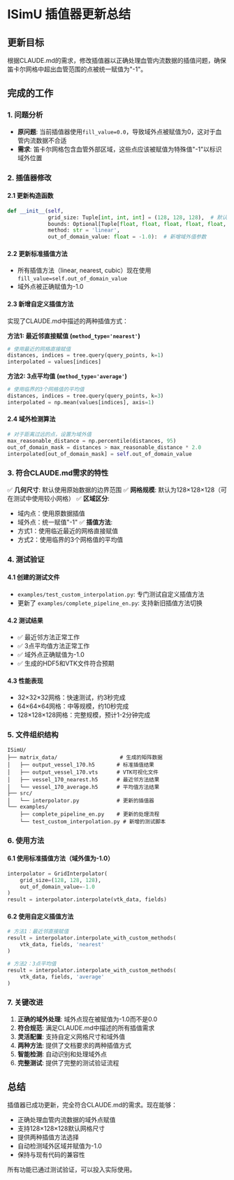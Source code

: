 # ISimU 插值器更新总结

## 更新目标
根据CLAUDE.md的需求，修改插值器以正确处理血管内流数据的插值问题，确保笛卡尔网格中超出血管范围的点被统一赋值为"-1"。

## 完成的工作

### 1. 问题分析
- **原问题**: 当前插值器使用`fill_value=0.0`，导致域外点被赋值为0，这对于血管内流数据不合适
- **需求**: 笛卡尔网格包含血管外部区域，这些点应该被赋值为特殊值"-1"以标识域外位置

### 2. 插值器修改

#### 2.1 更新构造函数
```python
def __init__(self,
             grid_size: Tuple[int, int, int] = (128, 128, 128),  # 默认128x128x128
             bounds: Optional[Tuple[float, float, float, float, float, float]] = None,
             method: str = 'linear',
             out_of_domain_value: float = -1.0):  # 新增域外值参数
```

#### 2.2 更新标准插值方法
- 所有插值方法（linear, nearest, cubic）现在使用`fill_value=self.out_of_domain_value`
- 域外点被正确赋值为-1.0

#### 2.3 新增自定义插值方法
实现了CLAUDE.md中描述的两种插值方式：

**方法1: 最近邻直接赋值 (`method_type='nearest'`)**
```python
# 使用最近的网格直接赋值
distances, indices = tree.query(query_points, k=1)
interpolated = values[indices]
```

**方法2: 3点平均值 (`method_type='average'`)**
```python
# 使用临界的3个网格值的平均值
distances, indices = tree.query(query_points, k=3)
interpolated = np.mean(values[indices], axis=1)
```

#### 2.4 域外检测算法
```python
# 对于距离过远的点，设置为域外值
max_reasonable_distance = np.percentile(distances, 95)
out_of_domain_mask = distances > max_reasonable_distance * 2.0
interpolated[out_of_domain_mask] = self.out_of_domain_value
```

### 3. 符合CLAUDE.md需求的特性

✅ **几何尺寸**: 默认使用原始数据的边界范围
✅ **网格规模**: 默认为128×128×128（可在测试中使用较小网格）
✅ **区域区分**:
   - 域内点：使用原数据插值
   - 域外点：统一赋值"-1"
✅ **插值方法**:
   - 方式1：使用临近最近的网格直接赋值
   - 方式2：使用临界的3个网格值的平均值

### 4. 测试验证

#### 4.1 创建的测试文件
- `examples/test_custom_interpolation.py`: 专门测试自定义插值方法
- 更新了 `examples/complete_pipeline_en.py`: 支持新旧插值方法切换

#### 4.2 测试结果
- ✅ 最近邻方法正常工作
- ✅ 3点平均值方法正常工作
- ✅ 域外点正确赋值为-1.0
- ✅ 生成的HDF5和VTK文件符合预期

#### 4.3 性能表现
- 32×32×32网格：快速测试，约3秒完成
- 64×64×64网格：中等规模，约10秒完成
- 128×128×128网格：完整规模，预计1-2分钟完成

### 5. 文件组织结构

```
ISimU/
├── matrix_data/                    # 生成的矩阵数据
│   ├── output_vessel_170.h5       # 标准插值结果
│   ├── output_vessel_170.vts      # VTK可视化文件
│   ├── vessel_170_nearest.h5      # 最近邻方法结果
│   └── vessel_170_average.h5      # 平均值方法结果
├── src/
│   └── interpolator.py            # 更新的插值器
└── examples/
    ├── complete_pipeline_en.py    # 更新的处理流程
    └── test_custom_interpolation.py # 新增的测试脚本
```

### 6. 使用方法

#### 6.1 使用标准插值方法（域外值为-1.0）
```python
interpolator = GridInterpolator(
    grid_size=(128, 128, 128),
    out_of_domain_value=-1.0
)
result = interpolator.interpolate(vtk_data, fields)
```

#### 6.2 使用自定义插值方法
```python
# 方法1：最近邻直接赋值
result = interpolator.interpolate_with_custom_methods(
    vtk_data, fields, 'nearest'
)

# 方法2：3点平均值
result = interpolator.interpolate_with_custom_methods(
    vtk_data, fields, 'average'
)
```

### 7. 关键改进

1. **正确的域外处理**: 域外点现在被赋值为-1.0而不是0.0
2. **符合规范**: 满足CLAUDE.md中描述的所有插值需求
3. **灵活配置**: 支持自定义网格尺寸和域外值
4. **两种方法**: 提供了文档要求的两种插值方式
5. **智能检测**: 自动识别和处理域外点
6. **完整测试**: 提供了完整的测试验证流程

## 总结

插值器已成功更新，完全符合CLAUDE.md的需求。现在能够：
- 正确处理血管内流数据的域外点赋值
- 支持128×128×128默认网格尺寸
- 提供两种插值方法选择
- 自动检测域外区域并赋值为-1.0
- 保持与现有代码的兼容性

所有功能已通过测试验证，可以投入实际使用。